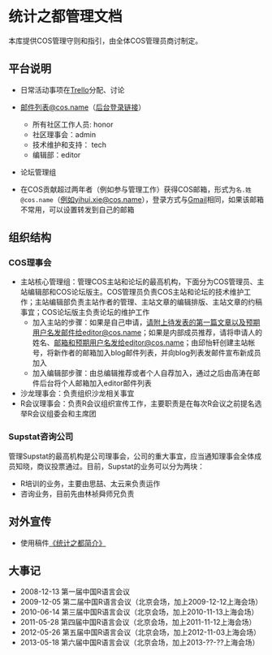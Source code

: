﻿# 统计之都管理文档

本库提供COS管理守则和指引，由全体COS管理员商讨制定。

## 平台说明

- 日常活动事项在[Trello](https://trello.com/cosname)分配、讨论
- [邮件列表@cos.name](https://github.com/cosname/admin/blob/master/002-COS-Lists.md)（[后台登录链接](https://www.google.com/a/cpanel/cos.name/)）
    
    - 所有社区工作人员: honor
    - 社区理事会：admin
    - 技术维护和支持： tech
    - 编辑部：editor

- 论坛管理组
- 在COS贡献超过两年者（例如参与管理工作）获得COS邮箱，形式为`名.姓@cos.name`（例如yihui.xie@cos.name），登录方式与[Gmail](http://mail.google.com)相同，如果该邮箱不常用，可以设置转发到自己的邮箱

## 组织结构

### COS理事会

- 主站核心管理组：管理COS主站和论坛的最高机构，下面分为COS管理员、主站编辑部和COS论坛版主。COS管理员负责COS主站和论坛的技术维护工作；主站编辑部负责主站作者的管理、主站文章的编辑排版、主站文章的约稿事宜；COS论坛版主负责论坛的维护工作
  - 加入主站的步骤：如果是自己申请，请附上待发表的第一篇文章以及预期用户名发邮件给editor@cos.name；如果是内部成员推荐，请将申请人的姓名、邮箱和预期用户名发给editor@cos.name；由邱怡轩创建主站帐号，将新作者的邮箱加入blog邮件列表，并向blog列表发邮件宣布新成员加入
  - 加入编辑部步骤：由总编辑推荐或者个人自荐加入，通过之后由高涛在邮件后台将个人邮箱加入editor邮件列表
- 沙龙理事会：负责组织沙龙相关事宜
- R会议理事会：负责R会议组织宣传工作，主要职责是在每次R会议之前提名选举R会议组委会和主席团

### Supstat咨询公司

管理Supstat的最高机构是公司理事会，公司的重大事宜，应当通知理事会全体成员知晓，商议投票通过。目前，Supstat的业务可以分为两块：

- R培训的业务，主要由思喆、太云来负责运作
- 咨询业务，目前先由林祯舜师兄负责

## 对外宣传

- 使用稿件[《统计之都简介》](001-COS-Intro.md)

## 大事记

- 2008-12-13 第一届中国R语言会议
- 2009-12-05 第二届中国R语言会议（北京会场，加上2009-12-12上海会场）
- 2010-06-14 第三届中国R语言会议（北京会场，加上2010-11-13上海会场）
- 2011-05-28 第四届中国R语言会议（北京会场，加上2011-11-12上海会场）
- 2012-05-26 第五届中国R语言会议（北京会场，加上2012-11-03上海会场）
- 2013-05-18 第六届中国R语言会议（北京会场，加上2013-??-??上海会场）
